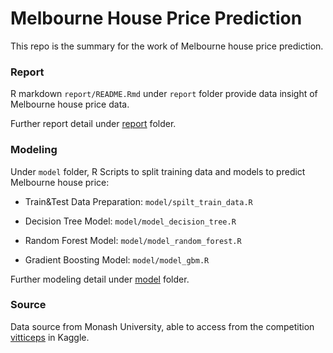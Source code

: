 
Melbourne House Price Prediction
================================

This repo is the summary for the work of Melbourne house price prediction.

### Report

R markdown `report/README.Rmd` under `report` folder provide data insight of Melbourne house price data.

Further report detail under [report](https://github.com/Jiaying-Wu/Melbourne-House-Price-Prediction/tree/master/report) folder.

### Modeling

Under `model` folder, R Scripts to split training data and models to predict Melbourne house price:

-   Train&Test Data Preparation: `model/spilt_train_data.R`

-   Decision Tree Model: `model/model_decision_tree.R`

-   Random Forest Model: `model/model_random_forest.R`

-   Gradient Boosting Model: `model/model_gbm.R`

Further modeling detail under [model](https://github.com/Jiaying-Wu/Melbourne-House-Price-Prediction/tree/master/model) folder.

### Source

Data source from Monash University, able to access from the competition [vitticeps](https://www.kaggle.com/c/vitticeps/data) in Kaggle.
